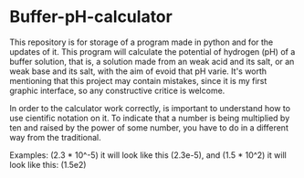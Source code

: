 # Buffer-pH-calculator

This repository is for storage of a program made in python and for the updates of it. This program will calculate the potential of hydrogen (pH) of a buffer solution, that is, a solution made from an weak acid and its salt, or an weak base and its salt, with the aim of evoid that pH varie. It's worth mentioning that this project may contain mistakes, since it is my first graphic interface, so any constructive critice is welcome.

In order to the calculator work correctly, is important to understand how to use cientific notation on it.
To indicate that a number is being multiplied by ten and raised by the power of some number, you have to do in a different way from the traditional.
       
Examples:
(2.3 * 10^-5) it will look like this (2.3e-5), and (1.5 * 10^2) it will look like this: (1.5e2)
